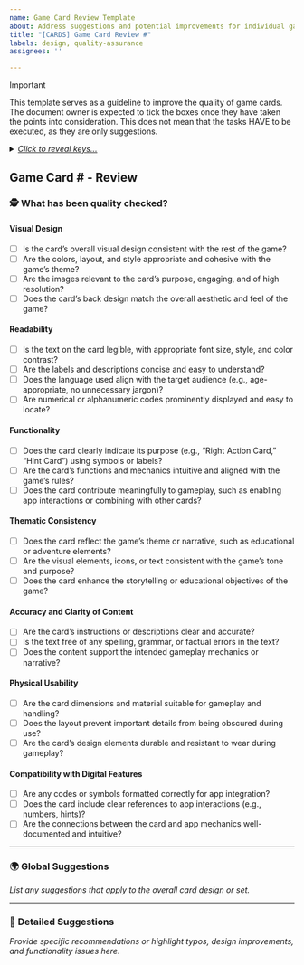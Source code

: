 ```yaml
---
name: Game Card Review Template
about: Address suggestions and potential improvements for individual game cards
title: "[CARDS] Game Card Review #"
labels: design, quality-assurance
assignees: ''

---
```


> [!IMPORTANT]
> This template serves as a guideline to improve the quality of game cards. The document owner is expected to tick the boxes once they have taken the points into consideration. This does not mean that the tasks HAVE to be executed, as they are only suggestions.

<details>
<summary><em><ins>Click to reveal keys...</ins></em></summary>
  
#### Text Format
- **Bold**: replaced word in original text
- Normal: Citation from original text
- *Italic*: Comment
- ~~strikethrough~~: Original text to remove

#### Suggestions
- IMPROVEMENT: something to add, to be defined by document owner
- TYPO: a suggestion for correcting a found typo

</details>

## Game Card # - Review #

### 🕵️ What has been quality checked?

#### **Visual Design**

- [ ] Is the card’s overall visual design consistent with the rest of the game?  
- [ ] Are the colors, layout, and style appropriate and cohesive with the game’s theme?  
- [ ] Are the images relevant to the card’s purpose, engaging, and of high resolution?  
- [ ] Does the card’s back design match the overall aesthetic and feel of the game?  

#### **Readability**

- [ ] Is the text on the card legible, with appropriate font size, style, and color contrast?  
- [ ] Are the labels and descriptions concise and easy to understand?  
- [ ] Does the language used align with the target audience (e.g., age-appropriate, no unnecessary jargon)?  
- [ ] Are numerical or alphanumeric codes prominently displayed and easy to locate?  

#### **Functionality**

- [ ] Does the card clearly indicate its purpose (e.g., “Right Action Card,” “Hint Card”) using symbols or labels?  
- [ ] Are the card’s functions and mechanics intuitive and aligned with the game’s rules?  
- [ ] Does the card contribute meaningfully to gameplay, such as enabling app interactions or combining with other cards?  

#### **Thematic Consistency**

- [ ] Does the card reflect the game’s theme or narrative, such as educational or adventure elements?  
- [ ] Are the visual elements, icons, or text consistent with the game’s tone and purpose?  
- [ ] Does the card enhance the storytelling or educational objectives of the game?  

#### **Accuracy and Clarity of Content**

- [ ] Are the card’s instructions or descriptions clear and accurate?  
- [ ] Is the text free of any spelling, grammar, or factual errors in the text?  
- [ ] Does the content support the intended gameplay mechanics or narrative?  

#### **Physical Usability**

- [ ] Are the card dimensions and material suitable for gameplay and handling?  
- [ ] Does the layout prevent important details from being obscured during use?  
- [ ] Are the card’s design elements durable and resistant to wear during gameplay?  

#### **Compatibility with Digital Features**

- [ ] Are any codes or symbols formatted correctly for app integration?  
- [ ] Does the card include clear references to app interactions (e.g., numbers, hints)?  
- [ ] Are the connections between the card and app mechanics well-documented and intuitive?  

---

### 🌍 **Global Suggestions**

*List any suggestions that apply to the overall card design or set.*  

---

### 🔎 **Detailed Suggestions**

*Provide specific recommendations or highlight typos, design improvements, and functionality issues here.*  
